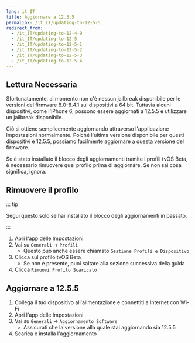 ```yaml
---
lang: it_IT
title: Aggiornare a 12.5.5
permalink: /it_IT/updating-to-12-5-5
redirect_from:
  - /it_IT/updating-to-12-4-9
  - /it_IT/updating-to-12-5
  - /it_IT/updating-to-12-5-1
  - /it_IT/updating-to-12-5-2
  - /it_IT/updating-to-12-5-3
  - /it_IT/updating-to-12-5-4
---
```


## Lettura Necessaria

Sfortunatamente, al momento non c'è nessun jailbreak disponibile per le versioni del firmware 8.0-8.4.1 sui dispositivi a 64 bit. Tuttavia alcuni dispositivi, come l'iPhone 6, possono essere aggiornati a 12.5.5 e utilizzare un jailbreak disponibile.

Ciò si ottiene semplicemente aggiornando attraverso l'applicazione Impostazioni normalmente. Poiché l'ultima versione disponibile per questi dispositivi è 12.5.5, possiamo facilmente aggiornare a questa versione del firmware.

Se è stato installato il blocco degli aggiornamenti tramite i profili tvOS Beta, è necessario rimuovere quel profilo prima di aggiornare. Se non sai cosa significa, ignora.

## Rimuovere il profilo

::: tip

Segui questo solo se hai installato il blocco degli aggiornamenti in passato.

:::

1. Apri l'app delle Impostazioni
1. Vai su `Generali` -> `Profili`
    - Questo può anche essere chiamato `Gestione Profili e Dispositivo`
1. Clicca sul profilo tvOS Beta
    - Se non è presente, puoi saltare alla sezione successiva della guida
1. Clicca `Rimuovi Profilo Scaricato`

## Aggiornare a 12.5.5

1. Collega il tuo dispositivo all'alimentazione e connettiti a Internet con Wi-Fi
1. Apri l'app delle Impostazioni
1. Vai su `Generali` -> `Aggiornamento Software`
    - Assicurati che la versione alla quale stai aggiornando sia 12.5.5
1. Scarica e installa l'aggiornamento

